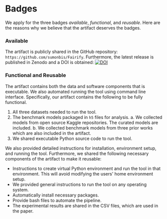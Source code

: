 # Badges

We apply for the three badges *available*, *functional*, and *reusable*. Here are the reasons why we believe that the artifact deserves the badges.

### Available
The artifact is publicly shared in the GitHub repository: `https://github.com/sumonbis/Fairify`.
Furthermore, the latest release is published in Zenodo and a DOI is obtained:
[![DOI](https://zenodo.org/badge/DOI/10.5281/zenodo.7579939.svg)](https://doi.org/10.5281/zenodo.7579939)

### Functional and Reusable
The artifact contains both the data and software components that is executable. We also automated running the tool using command line interface. Specifically, our artifact contains the following to be fully functional. 

1. All three datasets needed to run the tool. 
2. The benchmark models packaged in `h5` files for analysis. 
    a. We collected models from open source Kaggle repositories. The curated models are included. 
    b. We collected benchmark models from three prior works which are also included in the artifact. 
3. We shared executable Python source code to run the tool.

We also provided detailed instructions for installation, environment setup, and running the tool. Furthermore, we shared the following necessary components of the artifact to make it reusable:

* Instructions to create virtual Python environment and run the tool in that environment. This will avoid modifying the users' home environment setup. 
* We provided general instructions to run the tool on any operating system. 
* Automatically install necessary packages.
* Provide bash files to automate the pipeline.
* The experimental results are shared in the CSV files, which are used in the paper.
